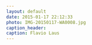 ```yaml
---
layout: default
date: 2015-01-17 22:12:33
photo: IMG-20150117-WA0008.jpg
caption_header:  
caption: Flavio Laus
---
```

